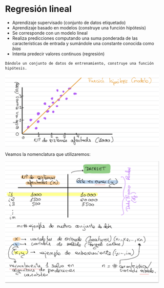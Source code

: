 # Regresión lineal

- Aprendizaje supervisado (conjunto de datos etiquetado)
- Aprendizaje basado en modelos (construye una función hipótesis)
- Se corresponde con un modelo lineal
- Realiza predicciones computando una suma ponderada de las características de entrada y sumándole una constante conocida como *bias*
- Intenta predecir valores continuos (regresión)
  

```{note}
Dándole un conjunto de datos de entrenamiento, construye una función hipótesis.
```
![alt text](image.png)

Veamos la nomenclatura que utilizaremos:

![alt text](image-1.png)


